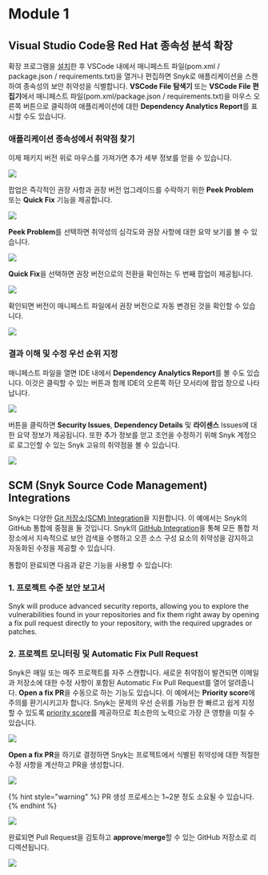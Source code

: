 # Module 1

## Visual Studio Code용 Red Hat 종속성 분석 확장

확장 프로그램을 [설치](https://marketplace.visualstudio.com/items?itemName=redhat.fabric8-analytics\&ssr=false#overview)한 후 VSCode 내에서 매니페스트 파일(pom.xml / package.json / requirements.txt)을 열거나 편집하면 Snyk로 애플리케이션을 스캔하여 종속성의 보안 취약성을 식별합니다. **VSCode File 탐색기** 또는 **VSCode File 편집기**에서 매니페스트 파일(pom.xml/package.json / requirements.txt)을 마우스 오른쪽 버튼으로 클릭하여 애플리케이션에 대한 **Dependency Analytics Report**를 표시할 수도 있습니다.

### 애플리케이션 종속성에서 취약점 찾기

이제 패키지 버전 위로 마우스를 가져가면 추가 세부 정보를 얻을 수 있습니다.

![](https://partner-workshop-assets.s3.us-east-2.amazonaws.com/crda-01.png)

팝업은 즉각적인 권장 사항과 권장 버전 업그레이드를 수락하기 위한 **Peek Problem** 또는 **Quick Fix** 기능을 제공합니다.

![](https://partner-workshop-assets.s3.us-east-2.amazonaws.com/crda-02.png)

**Peek Problem**를 선택하면 취약성의 심각도와 권장 사항에 대한 요약 보기를 볼 수 있습니다.

![](https://partner-workshop-assets.s3.us-east-2.amazonaws.com/crda-03.png)

**Quick Fix**을 선택하면 권장 버전으로의 전환을 확인하는 두 번째 팝업이 제공됩니다.

![](https://partner-workshop-assets.s3.us-east-2.amazonaws.com/crda-04.png)

확인되면 버전이 매니페스트 파일에서 권장 버전으로 자동 변경된 것을 확인할 수 있습니다.

![](https://partner-workshop-assets.s3.us-east-2.amazonaws.com/crda-05.png)

### 결과 이해 및 수정 우선 순위 지정

매니페스트 파일을 열면 IDE 내에서 **Dependency Analytics Report**를 볼 수도 있습니다. 이것은 클릭할 수 있는 버튼과 함께 IDE의 오른쪽 하단 모서리에 팝업 창으로 나타납니다.

![](https://partner-workshop-assets.s3.us-east-2.amazonaws.com/dependency-analytics-03.png)

버튼을 클릭하면 **Security Issues**, **Dependency Details** 및 **라이센스** Issues에 대한 요약 정보가 제공됩니다. 또한 추가 정보를 얻고 조언을 수정하기 위해 Snyk 계정으로 로그인할 수 있는 Snyk 고유의 취약점을 볼 수 있습니다.

![](https://partner-workshop-assets.s3.us-east-2.amazonaws.com/dependency-analytics-02.png)

## SCM (Snyk Source Code Management) Integrations

Snyk는 다양한 [Git 저장소(SCM) Integration](https://support.snyk.io/hc/en-us/sections/360001138098-Git-repository-SCM-integrations)을 지원합니다. 이 예에서는 Snyk의 GitHub 통합에 중점을 둘 것입니다. Snyk의 [GitHub Integration](https://support.snyk.io/hc/en-us/articles/360004032117-GitHub-integration)을 통해 모든 통합 저장소에서 지속적으로 보안 검색을 수행하고 오픈 소스 구성 요소의 취약성을 감지하고 자동화된 수정을 제공할 수 있습니다.

통합이 완료되면 다음과 같은 기능을 사용할 수 있습니다:

### **1.** 프로젝트 수준 보안 보고서

Snyk will produce advanced security reports, allowing you to explore the vulnerabilities found in your repositories and fix them right away by opening a fix pull request directly to your repository, with the required upgrades or patches.

### **2.** 프로젝트 모니터링 및 Automatic Fix Pull Request

Snyk은 매일 또는 매주 프로젝트를 자주 스캔합니다. 새로운 취약점이 발견되면 이메일과 저장소에 대한 수정 사항이 포함된 Automatic Fix Pull Request를 열어 알려줍니다. **Open a fix PR**을 수동으로 하는 기능도 있습니다. 이 예에서는 **Priority score**에 주의를 환기시키고자 합니다. Snyk는 문제의 우선 순위를 가능한 한 빠르고 쉽게 지정할 수 있도록 [priority score](https://support.snyk.io/hc/en-us/articles/360009884837)를 제공하므로 최소한의 노력으로 가장 큰 영향을 미칠 수 있습니다.

![](https://partner-workshop-assets.s3.us-east-2.amazonaws.com/snyk-rh-vuln-01.png)

**Open a fix PR**을 하기로 결정하면 Snyk는 프로젝트에서 식별된 취약성에 대한 적절한 수정 사항을 계산하고 PR을 생성합니다.

![](https://partner-workshop-assets.s3.us-east-2.amazonaws.com/snyk-rh-pr-01.gif)

{% hint style="warning" %}
PR 생성 프로세스는 1\~2분 정도 소요될 수 있습니다.
{% endhint %}

![](https://partner-workshop-assets.s3.us-east-2.amazonaws.com/snyk-rh-pr-02.gif)

완료되면 Pull Request을 검토하고 **approve**/**merge**할 수 있는 GitHub 저장소로 리디렉션됩니다.

![](https://partner-workshop-assets.s3.us-east-2.amazonaws.com/snyk-rh-pr-03.png)
